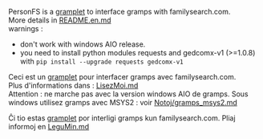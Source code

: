 
PersonFS is a [gramplet](https://www.gramps-project.org/wiki/index.php/Gramplets) to interface gramps with familysearch.com.  
More details in [README.en.md](README.en.md)  
warnings : 
* don't work with windows AIO release.
* you need to install python modules requests and gedcomx-v1 (>=1.0.8) with ` pip install --upgrade requests gedcomx-v1 `


Ceci est un [gramplet](https://www.gramps-project.org/wiki/index.php/Gramplets) pour interfacer gramps avec familysearch.com.  
Plus d'informations dans : [LisezMoi.md](LisezMoi.md)  
Attention : ne marche pas avec la version windows AIO de gramps. Sous windows utilisez gramps avec MSYS2 : voir [Notoj/gramps_msys2.md](Notoj/gramps_msys2.md)


Ĉi tio estas [gramplet](https://www.gramps-project.org/wiki/index.php/Gramplets) por interligi gramps kun familysearch.com.
Pliaj informoj en [LeguMin.md](LeguMin.md)
